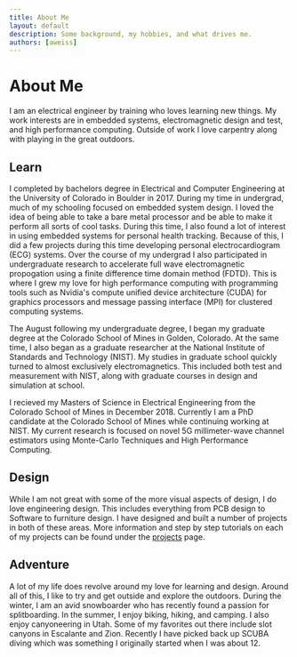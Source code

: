 ```yaml
---
title: About Me
layout: default
description: Some background, my hobbies, and what drives me.
authors: [aweiss]
---
```


# About Me

I am an electrical engineer by training who loves learning new things. 
My work interests are in embedded systems, electromagnetic design and test, and high performance computing.
Outside of work I love carpentry along with playing in the great outdoors.


## Learn

I completed by bachelors degree in Electrical and Computer Engineering at the University of Colorado in Boulder in 2017.
During my time in undergrad, much of my schooling focused on embedded system design.
I loved the idea of being able to take a bare metal processor and be able to make it perform all sorts of cool tasks.
During this time, I also found a lot of interest in using embedded systems for personal health tracking.
Because of this, I did a few projects during this time developing personal electrocardiogram (ECG) systems.
Over the course of my undergrad I also participated in undergraduate research to accelerate full wave electromagnetic propogation using a finite difference time domain method (FDTD).
This is where I grew my love for high performance computing with programming tools such as Nvidia's compute unified device architecture (CUDA) for graphics processors and message passing interface (MPI) for clustered computing systems.

The August following my undergraduate degree, I began my graduate degree at the Colorado School of Mines in Golden, Colorado.
At the same time, I also began as a graduate researcher at the National Institute of Standards and Technology (NIST).
My studies in graduate school quickly turned to almost exclusively electromagnetics. 
This included both test and measurement with NIST, along with graduate courses in design and simulation at school.

I recieved my Masters of Science in Electrical Engineering from the Colorado School of Mines in December 2018.
Currently I am a PhD candidate at the Colorado School of Mines while continuing working at NIST.
My current research is focused on novel 5G millimeter-wave channel estimators using Monte-Carlo Techniques and High Performance Computing.
      

## Design

While I am not great with some of the more visual aspects of design, I do love engineering design.
This includes everything from PCB design to Software to furniture design. I have designed and built a number of 
projects in both of these areas. More information and step by step tutorials on each of my projects 
can be found under the <a href='#'>projects</a> page.


## Adventure

A lot of my life does revolve around my love for learning and design. 
Around all of this, I like to try and get outside and explore the outdoors.
During the winter, I am an avid snowboarder who has recently found a passion for splitboarding.
In the summer, I enjoy biking, hiking, and camping.
I also enjoy canyoneering in Utah. Some of my favorites out there include slot canyons in Escalante and Zion.
Recently I have picked back up SCUBA diving which was something I originally started when I was about 12.
     

